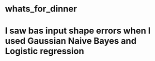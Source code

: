 # whats_for_dinner






# I saw bas input shape errors when I used Gaussian Naive Bayes and Logistic regression